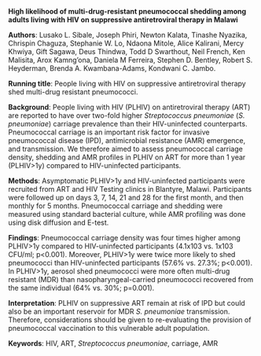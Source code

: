 **High likelihood of multi-drug-resistant pneumococcal shedding among adults living with HIV on suppressive antiretroviral therapy in Malawi**

**Authors**: Lusako L. Sibale, Joseph Phiri, Newton Kalata, Tinashe Nyazika, Chrispin Chaguza, Stephanie W. Lo, Ndaona Mitole, Alice Kalirani, Mercy Khwiya, Gift Sagawa, Deus Thindwa, Todd D Swarthout, Neil French, Ken Malisita, Arox Kamng’ona, Daniela M Ferreira, Stephen D. Bentley, Robert S. Heyderman, Brenda A. Kwambana-Adams, Kondwani C. Jambo.

**Running title**: People living with HIV on suppressive antiretroviral therapy shed multi-drug resistant pneumococci.

**Background**: People living with HIV (PLHIV) on antiretroviral therapy (ART) are reported to have over two-fold higher _Streptococcus pneumoniae_ (_S. pneumoniae_) carriage prevalence than their HIV-uninfected counterparts. Pneumococcal carriage is an important risk factor for invasive pneumococcal disease (IPD), antimicrobial resistance (AMR) emergence, and transmission. We therefore aimed to assess pneumococcal carriage density, shedding and AMR profiles in PLHIV on ART for more than 1 year (PLHIV>1y) compared to HIV-uninfected participants.

**Methods**: Asymptomatic PLHIV>1y and HIV-uninfected participants were recruited from ART and HIV Testing clinics in Blantyre, Malawi. Participants were followed up on days 3, 7, 14, 21 and 28 for the first month, and then monthly for 5 months. Pneumococcal carriage and shedding were measured using standard bacterial culture, while AMR profiling was done using disk diffusion and E-test.

**Findings**: Pneumococcal carriage density was four times higher among PLHIV>1y compared to HIV-uninfected participants (4.1x103 vs. 1x103 CFU/ml; p<0.001). Moreover, PLHIV>1y were twice more likely to shed pneumococci than HIV-uninfected participants (57.6% vs. 27.3%; p<0.001). In PLHIV>1y, aerosol shed pneumococci were more often multi-drug resistant (MDR) than nasopharyngeal-carried pneumococci recovered from the same individual (64% vs. 30%; p=0.001).

**Interpretation**: PLHIV on suppressive ART remain at risk of IPD but could also be an important reservoir for MDR _S. pneumoniae_ transmission. Therefore, considerations should be given to re-evaluating the provision of pneumococcal vaccination to this vulnerable adult population.

**Keywords**: HIV, ART, _Streptococcus pneumoniae_, carriage, AMR
